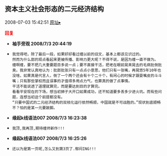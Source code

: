 ## 资本主义社会形态的二元经济结构
2008-07-03 15:42:51
[原址▸](http://www.fxgan.com/chan_time/2008_07_12/1075.htm)





**<font color='red'>回复</font>**


- **袖手旁观 2008/7/3 20:44:19**
- ```
  我觉得吧，除了最后一段，如果好好看过缠以前的旧文，基本上都该见识过的。
  然而为什么郎的观点看起来更被传播、影响力更大呢？不得不说，是因为缠一直不做为。
  缠啊缠，要不把几大重要题目多说一点；要不直接干活，把老在眼前晃来晃去的毛病批倒批臭。我非常认真地认为：批郎批张只有一点点小意思，他们只有一张嘴，再晃悠5年10年也没啥，如果真是代言人，倒了一个两个还会有十个二十个，有闲心的时候才跟耍嘴皮的斗斗嘴；只有那些掌权而且误事的才值得多用点力气，也算真的做了点事情。
  干活不能说透了道理就算完，而是要达到目的才算完。
  看看平安现在的下场，想当初狮子大开口如果成功，还不知道要多丢多少进火坑。而有些问题，连想当初这个前提都没有。
  “只要中国式的二元经济结构的双核化运行依然畅顺，中国就是不可战胜的。”现状到底顺畅不？怕的是某一元要跛脚。
  ```
- **缘起k线语法007 2008/7/3 16:23:38**
- ```
  我顶,我再顶,期待缠师新作!!!
  ```
- **缘起k线语法007 2008/7/3 16:25:26**
- ```
  还以为是第一页呢,怎么又到第3页了.郁闷ING!!!
  ```
